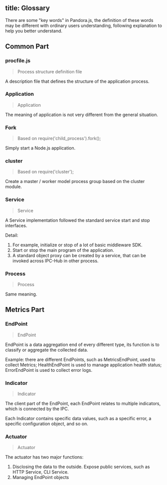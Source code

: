 title: Glossary
---

There are some "key words" in Pandora.js, the definition of these words may be different with ordinary users understanding, following explanation to help you better understand.


## Common Part

### procfile.js

> Process structure definition file
  
A description file that defines the structure of the application process.

### Application

> Application

The meaning of application is not very different from the general situation. 

### Fork 

> Based on require('child_process').fork();

Simply start a Node.js application.

### cluster 

> Based on require('cluster');

Create a master / worker model process group based on the cluster module.

### Service

> Service

A Service implementation followed the standard service start and stop interfaces.

Detail:

1. For example, initialize or stop of a lot of basic middleware SDK.
2. Start or stop the main program of the application.
3. A standard object proxy can be created by a service, that can be invoked across IPC-Hub in other process.

### Process

> Process

Same meaning.

## Metrics Part

### EndPoint

> EndPoint

EndPoint is a data aggregation end of every different type, its function is to classify or aggregate the collected data.

Example: there are different EndPoints, such as MetricsEndPoint, used to collect Metrics; HealthEndPoint is used to manage application health status; ErrorEndPoint is used to collect error logs.

### Indicator

> Indicator

The client part of the EndPoint, each EndPoint relates to multiple indicators, which is connected by the IPC.

Each Indicator contains specific data values, such as a specific error, a specific configuration object, and so on.


### Actuator

> Actuator

The actuator has two major functions:

1. Disclosing the data to the outside. Expose public services, such as HTTP Service, CLI Service.
2. Managing EndPoint objects
  

